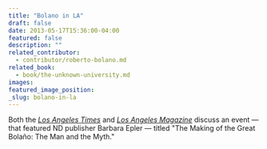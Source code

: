 ```yaml
---
title: "Bolano in LA"
draft: false
date: 2013-05-17T15:36:00-04:00
featured: false
description: ""
related_contributor:
  - contributor/roberto-bolano.md
related_book:
  - book/the-unknown-university.md
images:
featured_image_position: 
_slug: bolano-in-la
---
```


Both the [_Los Angeles Times_](http://www.latimes.com/features/books/jacketcopy/la-et-jc-the-real-man-behind-roberto-bolanos-postmortem-american-boom-20130517,0,249362.story) and [_Los Angeles Magazine_](http://www.lamag.com/laculture/culturefilesblog/2013/05/17/roberto-bolano-beyond-the-myth) discuss an event — that featured ND publisher Barbara Epler — titled "The Making of the Great Bolaño: The Man and the Myth."

